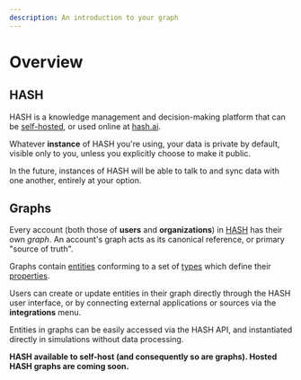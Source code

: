```yaml
---
description: An introduction to your graph
---
```


# Overview

## HASH

HASH is a knowledge management and decision-making platform that can be [self-hosted](https://github.com/hashintel/hash), or used online at [hash.ai](https://alpha.hash.ai/).

Whatever **instance** of HASH you're using, your data is private by default, visible only to you, unless you explicitly choose to make it public.

In the future, instances of HASH will be able to talk to and sync data with one another, entirely at your option.

## Graphs

Every account (both those of **users** and **organizations**) in [HASH](https://hash.ai/platform/hash) has their own _graph_. An account's graph acts as its canonical reference, or primary "source of truth".

Graphs contain [entities](https://hash.ai/glossary/entities) conforming to a set of [types](https://hash.ai/glossary/entity-types) which define their [properties](https://hash.ai/glossary/properties).

Users can create or update entities in their graph directly through the HASH user interface, or by connecting external applications or sources via the **integrations** menu.

Entities in graphs can be easily accessed via the HASH API, and instantiated directly in simulations without data processing.

**HASH available to self-host (and consequently so are graphs). Hosted HASH graphs are coming soon.**
